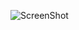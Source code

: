 ![ScreenShot](https://repository-images.githubusercontent.com/198855332/3a588f80-c81d-11e9-9374-2324925c0388)
